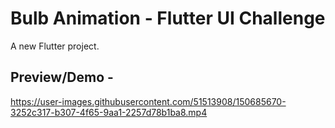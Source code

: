# Bulb Animation - Flutter UI Challenge

A new Flutter project.

## Preview/Demo - 

https://user-images.githubusercontent.com/51513908/150685670-3252c317-b307-4f65-9aa1-2257d78b1ba8.mp4
